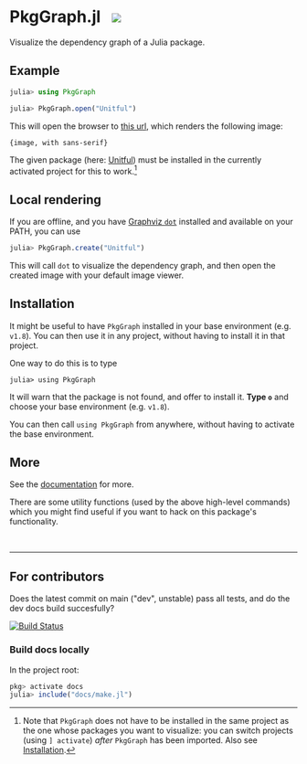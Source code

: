 # PkgGraph.jl &nbsp; [![](https://img.shields.io/badge/📕_Documentation-blue)][docs]

<!-- The following part of this ReadMe will be re-used in the docs homepage (for DRY purposes) -->
<!-- for-inclusion-in-docs: -->

Visualize the dependency graph of a Julia package.

## Example

```julia
julia> using PkgGraph

julia> PkgGraph.open("Unitful")
```
This will open the browser to [this url][dotlink], which renders the following image:

`{image, with sans-serif}`
<!-- also add dotlink, below  -->

The given package (here: [Unitful][unitful]) must be installed in the currently activated project for this to work.[^1]

[^1]: Note that `PkgGraph` does not have to be installed in the same project as the one whose packages
you want to visualize: you can switch projects (using `] activate`)
_after_ `PkgGraph` has been imported. Also see [Installation](#installation).

[dotlink]: …
[unitful]: https://github.com/PainterQubits/Unitful.jl


## Local rendering

If you are offline, and you have [Graphviz `dot`](https://graphviz.org) installed and available on your PATH, you can use
```julia
julia> PkgGraph.create("Unitful")
```
This will call `dot` to visualize the dependency graph, and then open the created image with your default image viewer.


## Installation

It might be useful to have `PkgGraph` installed in your base environment (e.g. `v1.8`).
You can then use it in any project, without having to install it in that project.

One way to do this is to type
```
julia> using PkgGraph
```
It will warn that the package is not found, and offer to install it.
**Type `o`** and choose your base environment (e.g. `v1.8`).

You can then call `using PkgGraph` from anywhere, without having to activate the base environment.

<!-- /for-inclusion-in-docs -->


## More

See the [documentation][docs] for more.

There are some utility functions (used by the above high-level commands)
which you might find useful if you want to hack on this package's functionality.

[docs]: https://tfiers.github.io/PkgGraph.jl/


<br>

---

## For contributors

Does the latest commit on main ("dev", unstable) pass all tests, and do the dev docs build succesfully?

[![Build Status][CI-badge]][CI-link]

<!-- must have empty line before these -->
[CI-badge]: https://github.com/tfiers/PkgGraph.jl/actions/workflows/CI.yml/badge.svg?branch=main
[CI-link]: https://github.com/tfiers/PkgGraph.jl/actions/workflows/CI.yml?query=branch%3Amain


### Build docs locally
In the project root:
```julia
pkg> activate docs
julia> include("docs/make.jl")
```
